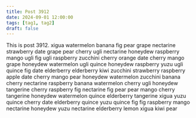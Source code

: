 ```yaml
---
title: Post 3912
date: 2024-09-01 12:00:00
tags: [tag1, tag2]
draft: false
---
```

This is post 3912.
xigua
watermelon
banana
fig
pear
grape
nectarine
strawberry
date
grape
pear
cherry
ugli
nectarine
honeydew
raspberry
mango
ugli
fig
ugli
raspberry
zucchini
cherry
orange
date
cherry
mango
grape
honeydew
watermelon
ugli
quince
honeydew
raspberry
yuzu
ugli
quince
fig
date
elderberry
elderberry
kiwi
zucchini
strawberry
raspberry
apple
date
cherry
mango
pear
honeydew
watermelon
zucchini
banana
cherry
nectarine
raspberry
banana
watermelon
cherry
ugli
honeydew
tangerine
cherry
raspberry
fig
nectarine
fig
pear
pear
mango
cherry
tangerine
honeydew
watermelon
quince
elderberry
tangerine
xigua
yuzu
quince
cherry
date
elderberry
quince
yuzu
quince
fig
fig
raspberry
mango
nectarine
honeydew
yuzu
nectarine
elderberry
lemon
xigua
kiwi
pear
